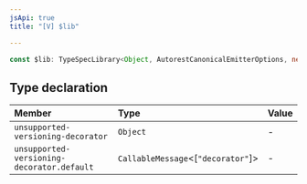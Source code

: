 ```yaml
---
jsApi: true
title: "[V] $lib"

---
```

```ts
const $lib: TypeSpecLibrary<Object, AutorestCanonicalEmitterOptions, never>;
```

## Type declaration

| Member | Type | Value |
| :------ | :------ | :------ |
| `unsupported-versioning-decorator` | `Object` | - |
| `unsupported-versioning-decorator.default` | `CallableMessage`<[`"decorator"`]\> | - |
